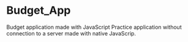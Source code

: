 # Budget_App
Budget application made with JavaScript
Practice application without connection to a server made with native JavaScrip.
